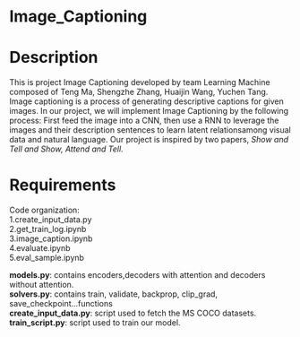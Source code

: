 # Image_Captioning

Description
===========
This is project Image Captioning developed by team Learning Machine composed of Teng Ma, Shengzhe Zhang, Huaijin Wang, Yuchen Tang. Image captioning is a process of generating descriptive captions for given images. In our project, we will implement Image Captioning by the following process: First feed the image into a CNN, then use a RNN to leverage the images and their description sentences to learn latent relationsamong visual data and natural language. Our project is inspired by two papers, *Show and Tell and Show, Attend and Tell.*

Requirements
============
Code organization:<br/> 
1.create_input_data.py<br/>
2.get_train_log.ipynb<br/>
3.image_caption.ipynb<br/>
4.evaluate.ipynb<br/>
5.eval_sample.ipynb<br/>

**models.py**: contains encoders,decoders with attention and decoders without attention.<br/>
**solvers.py**: contains train, validate, backprop, clip_grad, save_checkpoint...functions<br/>
**create_input_data.py**: script used to fetch the MS COCO datasets.<br/>
**train_script.py**: script used to train our model.



